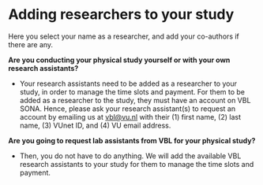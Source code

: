 
# Adding researchers to your study

Here you select your name as a researcher, and add your co-authors if there are any.

**Are you conducting your physical study yourself or with your own research assistants?**   

- Your research assistants need to be added as a researcher to your study, in order to manage the time slots and payment. For them to be added as a researcher to the study, they must have an account on VBL SONA. Hence, please ask your research assistant(s) to request an account by emailing us at [vbl@vu.nl](mailto:vbl@vu.nl) with their (1) first name, (2) last name, (3) VUnet ID, and (4) VU email address.

**Are you going to request lab assistants from VBL for your physical study?**   

- Then, you do not have to do anything. We will add the available VBL research assistants to your study for them to manage the time slots and payment.
